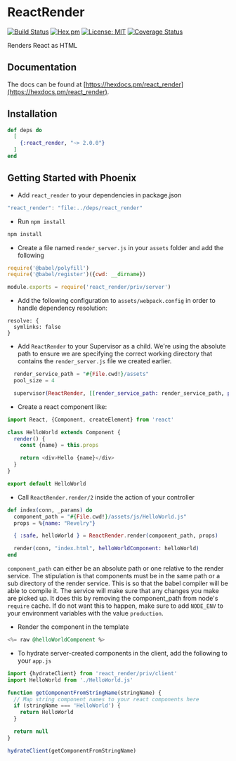 # ReactRender

[![Build Status](https://travis-ci.org/revelrylabs/elixir_react_render.svg?branch=master)](https://travis-ci.org/revelrylabs/elixir_react_render)
[![Hex.pm](https://img.shields.io/hexpm/dt/react_render.svg)](https://hex.pm/packages/react_render)
[![License: MIT](https://img.shields.io/badge/License-MIT-yellow.svg)](https://opensource.org/licenses/MIT)
[![Coverage Status](https://opencov.prod.revelry.net/projects/11/badge.svg)](https://opencov.prod.revelry.net/projects/11)

Renders React as HTML

## Documentation

The docs can
be found at [https://hexdocs.pm/react_render](https://hexdocs.pm/react_render).

## Installation

```elixir
def deps do
  [
    {:react_render, "~> 2.0.0"}
  ]
end
```

## Getting Started with Phoenix

- Add `react_render` to your dependencies in package.json

```js
"react_render": "file:../deps/react_render"
```

- Run `npm install`

```bash
npm install
```

- Create a file named `render_server.js` in your `assets` folder and add the following

```js
require('@babel/polyfill')
require('@babel/register')({cwd: __dirname})

module.exports = require('react_render/priv/server')
```

- Add the following configuration to `assets/webpack.config` in order to handle dependency resolution:

```
resolve: {
  symlinks: false
}
```

- Add `ReactRender` to your Supervisor as a child. We're using the absolute path to ensure we are specifying the correct working directory that contains the `render_server.js` file we created earlier.

```elixir
  render_service_path = "#{File.cwd!}/assets"
  pool_size = 4

  supervisor(ReactRender, [[render_service_path: render_service_path, pool_size: 4]])
```

- Create a react component like:

```js
import React, {Component, createElement} from 'react'

class HelloWorld extends Component {
  render() {
    const {name} = this.props

    return <div>Hello {name}</div>
  }
}

export default HelloWorld
```

- Call `ReactRender.render/2` inside the action of your controller

```elixir
def index(conn, _params) do
  component_path = "#{File.cwd!}/assets/js/HelloWorld.js"
  props = %{name: "Revelry"}

  { :safe, helloWorld } = ReactRender.render(component_path, props)

  render(conn, "index.html", helloWorldComponent: helloWorld)
end
```

`component_path` can either be an absolute path or one relative to the render service. The stipulation is that components must be in the same path or a sub directory of the render service. This is so that the babel compiler will be able to compile it. The service will make sure that any changes you make are picked up. It does this by removing the component_path from node's `require` cache. If do not want this to happen, make sure to add `NODE_ENV` to your environment variables with the value `production`.

- Render the component in the template

```elixir
<%= raw @helloWorldComponent %>
```

- To hydrate server-created components in the client, add the following to your `app.js`

```js
import {hydrateClient} from 'react_render/priv/client'
import HelloWorld from './HelloWorld.js'

function getComponentFromStringName(stringName) {
  // Map string component names to your react components here
  if (stringName === 'HelloWorld') {
    return HelloWorld
  }

  return null
}

hydrateClient(getComponentFromStringName)
```
